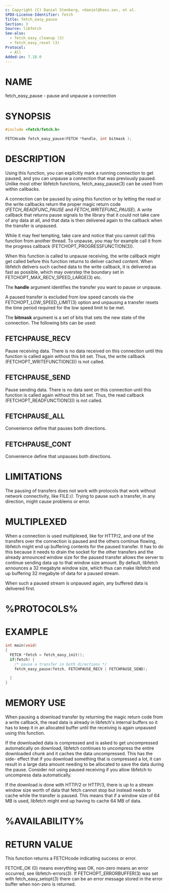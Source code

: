 ```yaml
---
c: Copyright (C) Daniel Stenberg, <daniel@haxx.se>, et al.
SPDX-License-Identifier: fetch
Title: fetch_easy_pause
Section: 3
Source: libfetch
See-also:
  - fetch_easy_cleanup (3)
  - fetch_easy_reset (3)
Protocol:
  - All
Added-in: 7.18.0
---
```


# NAME

fetch_easy_pause - pause and unpause a connection

# SYNOPSIS

~~~c
#include <fetch/fetch.h>

FETCHcode fetch_easy_pause(FETCH *handle, int bitmask );
~~~

# DESCRIPTION

Using this function, you can explicitly mark a running connection to get
paused, and you can unpause a connection that was previously paused. Unlike
most other libfetch functions, fetch_easy_pause(3) can be used from within
callbacks.

A connection can be paused by using this function or by letting the read or
the write callbacks return the proper magic return code
(*FETCH_READFUNC_PAUSE* and *FETCH_WRITEFUNC_PAUSE*). A write callback
that returns pause signals to the library that it could not take care of any
data at all, and that data is then delivered again to the callback when the
transfer is unpaused.

While it may feel tempting, take care and notice that you cannot call this
function from another thread. To unpause, you may for example call it from the
progress callback (FETCHOPT_PROGRESSFUNCTION(3)).

When this function is called to unpause receiving, the write callback might
get called before this function returns to deliver cached content. When
libfetch delivers such cached data to the write callback, it is delivered as
fast as possible, which may overstep the boundary set in
FETCHOPT_MAX_RECV_SPEED_LARGE(3) etc.

The **handle** argument identifies the transfer you want to pause or
unpause.

A paused transfer is excluded from low speed cancels via the
FETCHOPT_LOW_SPEED_LIMIT(3) option and unpausing a transfer resets the
time period required for the low speed limit to be met.

The **bitmask** argument is a set of bits that sets the new state of the
connection. The following bits can be used:

## FETCHPAUSE_RECV

Pause receiving data. There is no data received on this connection until this
function is called again without this bit set. Thus, the write callback
(FETCHOPT_WRITEFUNCTION(3)) is not called.

## FETCHPAUSE_SEND

Pause sending data. There is no data sent on this connection until this
function is called again without this bit set. Thus, the read callback
(FETCHOPT_READFUNCTION(3)) is not called.

## FETCHPAUSE_ALL

Convenience define that pauses both directions.

## FETCHPAUSE_CONT

Convenience define that unpauses both directions.

# LIMITATIONS

The pausing of transfers does not work with protocols that work without
network connectivity, like FILE://. Trying to pause such a transfer, in any
direction, might cause problems or error.

# MULTIPLEXED

When a connection is used multiplexed, like for HTTP/2, and one of the
transfers over the connection is paused and the others continue flowing,
libfetch might end up buffering contents for the paused transfer. It has to do
this because it needs to drain the socket for the other transfers and the
already announced window size for the paused transfer allows the server to
continue sending data up to that window size amount. By default, libfetch
announces a 32 megabyte window size, which thus can make libfetch end up
buffering 32 megabyte of data for a paused stream.

When such a paused stream is unpaused again, any buffered data is delivered
first.

# %PROTOCOLS%

# EXAMPLE

~~~c
int main(void)
{
  FETCH *fetch = fetch_easy_init();
  if(fetch) {
    /* pause a transfer in both directions */
    fetch_easy_pause(fetch, FETCHPAUSE_RECV | FETCHPAUSE_SEND);

  }
}
~~~

# MEMORY USE

When pausing a download transfer by returning the magic return code from a
write callback, the read data is already in libfetch's internal buffers so it
has to keep it in an allocated buffer until the receiving is again unpaused
using this function.

If the downloaded data is compressed and is asked to get uncompressed
automatically on download, libfetch continues to uncompress the entire
downloaded chunk and it caches the data uncompressed. This has the side-
effect that if you download something that is compressed a lot, it can result
in a large data amount needing to be allocated to save the data during the
pause. Consider not using paused receiving if you allow libfetch to uncompress
data automatically.

If the download is done with HTTP/2 or HTTP/3, there is up to a stream window
size worth of data that fetch cannot stop but instead needs to cache while the
transfer is paused. This means that if a window size of 64 MB is used, libfetch
might end up having to cache 64 MB of data.

# %AVAILABILITY%

# RETURN VALUE

This function returns a FETCHcode indicating success or error.

FETCHE_OK (0) means everything was OK, non-zero means an error occurred, see
libfetch-errors(3). If FETCHOPT_ERRORBUFFER(3) was set with fetch_easy_setopt(3)
there can be an error message stored in the error buffer when non-zero is
returned.
